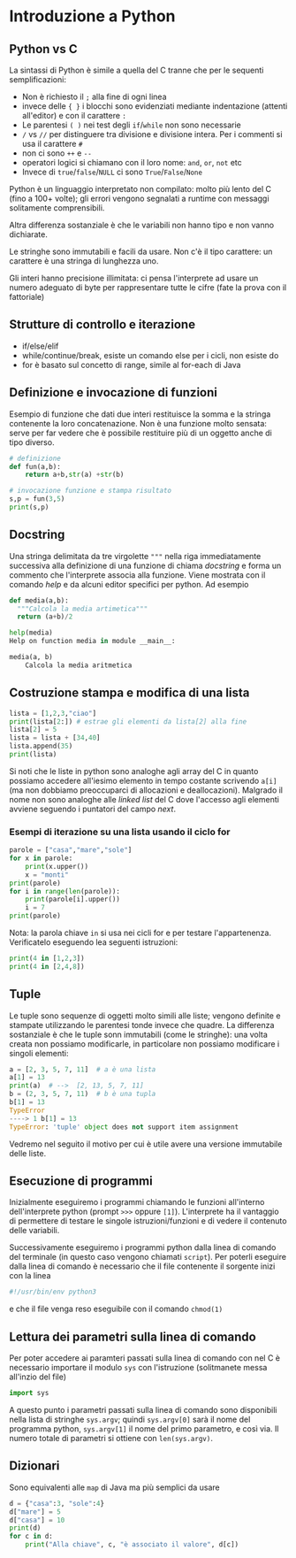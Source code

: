 # Introduzione a Python


## Python vs C


La sintassi di Python è simile a quella del C tranne che per le sequenti semplificazioni:

 * Non è richiesto il `;` alla fine di ogni linea
 * invece delle `{ }` i blocchi sono evidenziati mediante indentazione (attenti all'editor) e con il carattere `:`
 * Le parentesi `( )` nei test degli `if`/`while`   non sono necessarie
 * `/` vs `//` per distinguere tra divisione e divisione intera. Per i commenti si usa il carattere `#` 
 * non ci sono  `++` e `--`
 * operatori logici si chiamano con il loro nome: `and`, `or`, `not` etc
 * Invece di `true`/`false`/`NULL` ci sono `True`/`False`/`None` 


Python è un linguaggio interpretato non compilato: molto più lento del C (fino a 100+ volte); gli errori vengono segnalati a runtime con messaggi solitamente comprensibili.

Altra differenza sostanziale è che le variabili non hanno tipo e non vanno dichiarate.

Le stringhe sono immutabili e facili da usare. Non c'è il tipo carattere: un carattere è una stringa di lunghezza uno.

Gli interi hanno precisione illimitata: ci pensa l'interprete ad usare un numero adeguato di byte per rappresentare tutte le cifre (fate la prova con il fattoriale)

## Strutture di controllo e iterazione

 * if/else/elif
 * while/continue/break, esiste un comando else per i cicli, non esiste do
 * for è basato sul concetto di range, simile al for-each di Java

## Definizione e invocazione di funzioni

Esempio di funzione che dati due interi restituisce la somma e la stringa contenente la loro concatenazione. Non è una funzione molto sensata: serve per far vedere che è possibile restituire più di un oggetto anche di tipo diverso.

```python
# definizione 
def fun(a,b):
    return a+b,str(a) +str(b)

# invocazione funzione e stampa risultato
s,p = fun(3,5)
print(s,p)
```

## Docstring

Una stringa delimitata da tre virgolette `"""` nella riga immediatamente successiva alla definizione di una funzione di chiama *docstring* e forma un commento che l'interprete associa alla funzione. Viene mostrata con il comando *help* e da alcuni editor specifici per python. Ad esempio

```python
def media(a,b):
  """Calcola la media artimetica"""
  return (a+b)/2

help(media)
Help on function media in module __main__:

media(a, b)
    Calcola la media aritmetica
```



## Costruzione stampa e modifica di una lista
```python
lista = [1,2,3,"ciao"]
print(lista[2:]) # estrae gli elementi da lista[2] alla fine 
lista[2] = 5
lista = lista + [34,40]
lista.append(35)
print(lista)
```

Si noti che le liste in python sono analoghe agli array del C in quanto possiamo accedere all'iesimo elemento in tempo costante scrivendo `a[i]` (ma non dobbiamo preoccuparci di allocazioni e deallocazioni). Malgrado il nome non sono analoghe alle *linked list* del C dove l'accesso agli elementi avviene seguendo i puntatori del campo *next*.




### Esempi di iterazione su una lista usando il ciclo for
```python
parole = ["casa","mare","sole"]
for x in parole:
    print(x.upper())
    x = "monti"
print(parole)
for i in range(len(parole)):
    print(parole[i].upper())
    i = 7
print(parole)

```
Nota: la parola chiave `in` si usa nei cicli for e per testare l'appartenenza. Verificatelo eseguendo lea seguenti istruzioni:
```python
print(4 in [1,2,3])
print(4 in [2,4,8])
```

## Tuple 

Le tuple sono sequenze di oggetti molto simili alle liste; vengono definite e stampate utilizzando le parentesi tonde invece che quadre. La differenza sostanziale è che le tuple sonn immutabili (come le stringhe): una volta creata non possiamo modificarle, in particolare non possiamo modificare i singoli elementi:
```python
a = [2, 3, 5, 7, 11]  # a è una lista
a[1] = 13
print(a)  # -->  [2, 13, 5, 7, 11]
b = (2, 3, 5, 7, 11)  # b è una tupla
b[1] = 13
TypeError
----> 1 b[1] = 13
TypeError: 'tuple' object does not support item assignment
```
Vedremo nel seguito il motivo per cui è utile avere una versione immutabile delle liste.


## Esecuzione di programmi

Inizialmente eseguiremo i programmi chiamando le funzioni all'interno dell'interprete python (prompt `>>>` oppure `[1]`). L'interprete ha il vantaggio di permettere di testare le singole istruzioni/funzioni e di vedere il contenuto delle variabili.

Successivamente eseguiremo i programmi python dalla linea di comando del terminale (in questo caso vengono chiamati `script`). Per poterli eseguire dalla linea di comando è necessario che il file contenente il sorgente inizi con la linea
```python
#!/usr/bin/env python3
```
e che il file venga reso eseguibile con il comando `chmod(1)`


## Lettura dei parametri sulla linea di comando

Per poter accedere ai paramteri passati sulla linea di comando con nel C è necessario importare il modulo `sys` con l'istruzione (solitmanete messa all'inzio del file)
```python
import sys
```
A questo punto i parametri passati sulla linea di comando sono disponibili nella lista di stringhe `sys.argv`; quindi `sys.argv[0]` sarà il nome del programma python, `sys.argv[1]` il nome del primo parametro, e così via. Il numero totale di parametri si ottiene con `len(sys.argv)`.


## Dizionari

Sono equivalenti alle `map` di Java ma più semplici da usare 

```python
d = {"casa":3, "sole":4}
d["mare"] = 5
d["casa"] = 10
print(d)
for c in d:
    print("Alla chiave", c, "è associato il valore", d[c])
```

